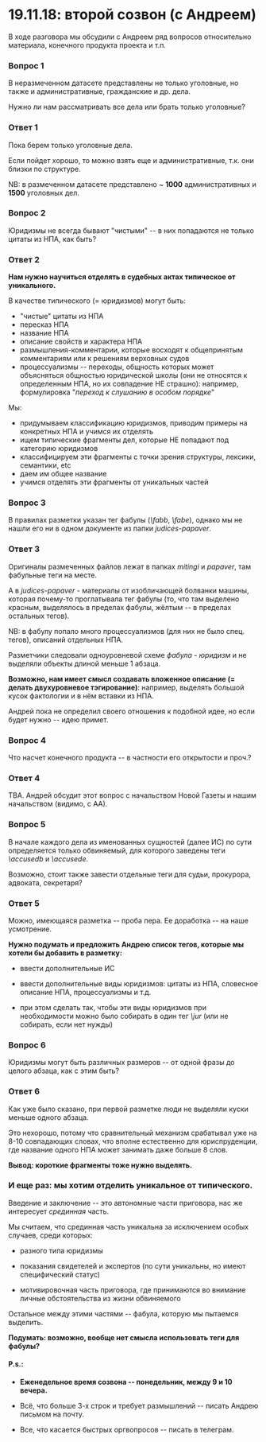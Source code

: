 # 19.11.18: второй созвон (с Андреем)

В ходе разговора мы обсудили с Андреем ряд вопросов относительно материала, конечного продукта проекта и т.п.

### Вопрос 1 ###

В неразмеченном датасете представлены не только уголовные, но также и административные, гражданские и др. дела.

Нужно ли нам рассматривать все дела или брать только уголовные?

### Ответ 1 ###

Пока берем только уголовные дела.

Если пойдет хорошо, то можно взять еще и административные, т.к. они близки по структуре.

NB: в размеченном датасете представлено ~ **1000** административных и **1500** уголовных дел.

### Вопрос 2 ###

Юридизмы не всегда бывают "чистыми" -- в них попадаются не только цитаты из НПА, как быть?

### Ответ 2 ###

**Нам нужно научиться отделять в судебных актах типическое от уникального.**

В качестве типического (= юридизмов) могут быть:  
- "чистые" цитаты из НПА
- пересказ НПА
- название НПА
- описание свойств и характера НПА
- размышления-комментарии, которые восходят к общепринятым комментариям или к решениям верховных судов
- процессуализмы -- переходы, общность которых может объясняться общностью юридической школы (они не относятся к определенным НПА, но их совпадение НЕ страшно): например, формулировка "*переход к слушанию в особом порядке*"

Мы:
- придумываем классификацию юридизмов, приводим примеры на конкретных НПА и учимся их отделять
- ищем типические фрагменты дел, которые НЕ попадают под категорию юридизмов
- классифицируем эти фрагменты с точки зрения структуры, лексики, семантики, etc
- даем им общее название
- учимся отделять эти фрагменты от уникальных частей

### Вопрос 3 ###

В правилах разметки указан тег фабулы (*\fabb*, *\fabe*), однако мы не нашли его ни в одном документе из папки *judices-papaver*.

### Ответ 3 ###

Оригиналы размеченных файлов лежат в папках *mitingi* и *papaver*, там фабульные теги на месте.

А в *judices-papaver* - материалы от изобличающей болванки машины, которая почему-то проглатывала тег фабулы
(то, что там выделено красным, выделялось в пределах фабулы, жёлтым -- в пределах остальных тегов).

NB: в фабулу попало много процессуализмов (для них не было спец. тегов), описаний отдельных НПА.

Разметчики следовали одноуровневой схеме *фабула - юридизм* и не выделяли объекты длиной меньше 1 абзаца.

**Возможно, нам имеет смысл создавать вложенное описание (= делать двухуровневое тэгирование)**: например, выделять большой кусок фактологии и в нём вставки из НПА.

Андрей пока не определил своего отношения к подобной идее, но если будет нужно -- идею примет.

### Вопрос 4 ###

Что насчет конечного продукта -- в частности его открытости и проч.?

### Ответ 4 ###

TBA. Андрей обсудит этот вопрос с начальством Новой Газеты и нашим начальством (видимо, с АА).

### Вопрос 5 ###

В начале каждого дела из именованных сущностей (далее ИС) по сути определяется только обвиняемый, для которого заведены теги *\accusedb* и *\accusede*.

Возможно, стоит также завести отдельные теги для судьи, прокурора, адвоката, секретаря?

### Ответ 5 ###

Можно, имеющаяся разметка -- проба пера. Ее доработка -- на наше усмотрение.

**Нужно подумать и предложить Андрею список тегов, которые мы хотели бы добавить в разметку:**

- ввести дополнительные ИС 

- ввести дополнительные виды юридизмов: цитаты из НПА, словесное описание НПА, процессуализмы и т.д.

- при этом сделать так, чтобы эти виды юридизмов при необходимости можно было собирать в один тег *\jur* (или не собирать, если нет нужды)

### Вопрос 6 ###

Юридизмы могут быть различных размеров -- от одной фразы до целого абзаца, как с этим быть?

### Ответ 6 ###

Как уже было сказано, при первой разметке люди не выделяли куски меньше одного абзаца.

Это нехорошо, потому что сравнительный механизм срабатывал уже на 8-10 совпадающих словах, что вполне естественно для юриспруденции, где название одного НПА может занимать даже больше 8 слов.

**Вывод: короткие фрагменты тоже нужно выделять.**

### И еще раз: мы хотим отделить уникальное от типического. ###

Введение и заключение -- это автономные части приговора, нас же интересует *срединная* часть.

Мы считаем, что срединная часть уникальна за исключением особых случаев, среди которых:

- разного типа юридизмы

- показания свидетелей и экспертов (по сути уникальны, но имеют специфический статус)

- мотивировочная часть приговора, где принимаются во внимание личные обстоятельства из жизни обвиняемого

Остальное между этими частями -- фабула, которую мы пытаемся выделить.

**Подумать: возможно, вообще нет смысла использовать теги для фабулы?**

#### P.s.: ####

* **Еженедельное время созвона -- понедельник, между 9 и 10 вечера.**

* Всё, что больше 3-х строк и требует размышлений -- писать Андрею письмом на почту.

* Все, что касается быстрых оргвопросов -- писать в телеграм.
